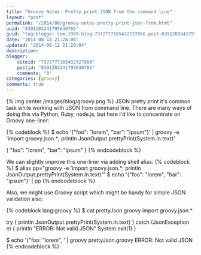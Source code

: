 ```yaml
---
title: "Groovy Notes: Pretty print JSON from the command line"
layout: "post"
permalink: "/2014/08/groovy-notes-pretty-print-json-from.html"
uuid: "8391203241795630785"
guid: "tag:blogger.com,1999:blog-7372777165432727866.post-8391203241795630785"
date: "2014-08-13 21:28:00"
updated: "2014-08-12 21:29:04"
description: 
blogger:
    siteid: "7372777165432727866"
    postid: "8391203241795630785"
    comments: "0"
categories: [groovy]
comments: true
---
```

{% img center /images/blog/groovy.png %}
JSON pretty print it's common task while working with JSON from command line. There are many ways of doing this via Python, Ruby, node.js, but here I'd like to concentrate on Groovy one-liner:

{% codeblock %}
$ echo '{"foo": "lorem", "bar": "ipsum"}' | groovy -e 'import groovy.json.*; println JsonOutput.prettyPrint(System.in.text)'

{
    "foo": "lorem",
    "bar": "ipsum"
}
{% endcodeblock %}

We can slightly improve this one-liner via adding shell alias:
{% codeblock %}
$ alias pp="groovy -e 'import groovy.json.*; println JsonOutput.prettyPrint(System.in.text)'"
$ echo '{"foo": "lorem", "bar": "ipsum"}' | pp
{% endcodeblock %}

Also, we might use Groovy script which might be handy for simple JSON validation also:

{% codeblock lang:groovy %}
$ cat prettyJson.groovy 
import groovy.json.*

try {
  println JsonOutput.prettyPrint(System.in.text)
} catch (JsonException e) {
  println "ERROR: Not valid JSON"
  System.exit(1)
}

$ echo '{"foo: "lorem", ' | groovy prettyJson.groovy
ERROR: Not valid JSON
{% endcodeblock %}